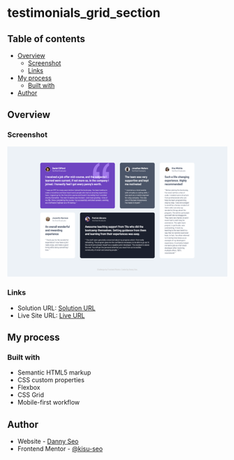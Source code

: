 # testimonials_grid_section
 
## Table of contents

- [Overview](#overview)
  - [Screenshot](#screenshot)
  - [Links](#links)
- [My process](#my-process)
  - [Built with](#built-with)
- [Author](#author)

## Overview

### Screenshot

![Project Screenshot](./testimonials_grid_section_screenshot.png)

### Links

- Solution URL: [Solution URL](https://github.com/kisu-seo/testimonials_grid_section)
- Live Site URL: [Live URL](https://kisu-seo.github.io/testimonials_grid_section/)

## My process

### Built with

- Semantic HTML5 markup
- CSS custom properties
- Flexbox
- CSS Grid
- Mobile-first workflow

## Author

- Website - [Danny Seo](https://github.com/kisu-seo)
- Frontend Mentor - [@kisu-seo](https://www.frontendmentor.io/profile/kisu-seo)